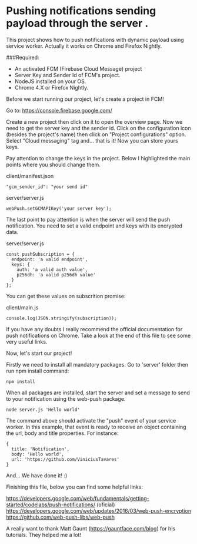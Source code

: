 # Pushing notifications sending payload through the server .

This project shows how to push notifications with dynamic payload using service worker. Actually it works on Chrome and Firefox Nightly.

###Required:

  * An activated FCM (Firebase Cloud Message) project
  * Server Key and Sender Id of FCM's project.  
  * NodeJS installed on your OS.
  * Chrome 4.X or Firefox Nightly.

Before we start running our project, let's create a project in FCM!

Go to: https://console.firebase.google.com/

Create a new project then click on it to open the overview page. Now we need to get the server key and the sender id. Click on the configuration icon (besides the project's name) then click on "Project configurations" option. Select "Cloud messaging" tag and... that is it! Now you can store yours keys.

Pay attention to change the keys in the project. Below I highlighted the main points where you should change them.

client/manifest.json
```
"gcm_sender_id": "your send id"
```

server/server.js
```
webPush.setGCMAPIKey('your server key');
```

The last point to pay attention is when the server will send the push notification. You need to set a valid endpoint and keys with its encrypted data.

server/server.js
```
const pushSubscription = {
  endpoint: 'a valid endpoint',
  keys: {
    auth: 'a valid auth value',
    p256dh: 'a valid p256dh value'
  }
};
```

You can get these values on subscrition promise:

client/main.js
```
console.log(JSON.stringify(subscription));
```

If you have any doubts I really recommend the official documentation for push notifications on Chrome. Take a look at the end of this file to see some very useful links.

Now, let's start our project!

Firstly we need to install all mandatory packages. Go to 'server' folder then run npm install command:
```
npm install
```

When all packages are installed, start the server and set a message to send to your notification using the web-push package.
```
node server.js 'Hello world'
```

The command above should activate the "push" event of your service worker. In this example, that event is ready to receive an object containing the url, body and title properties. For instance:

```
{
  title: 'Notification',
  body: 'Hello world',
  url: 'https://github.com/ViniciusTavares'
}
```

And... We have done it! :)

Finishing this file, below you can find some helpful links:

https://developers.google.com/web/fundamentals/getting-started/codelabs/push-notifications/ (oficial)  
https://developers.google.com/web/updates/2016/03/web-push-encryption  
https://github.com/web-push-libs/web-push  

A really want to thank Matt Gaunt (https://gauntface.com/blog) for his tutorials. They helped me a lot!
